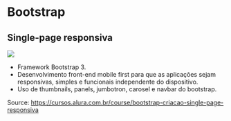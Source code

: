 # Bootstrap

## Single-page responsiva

![](https://github.com/haradwaith03/FrontEndTutorials/blob/main/singlePageBootstrap/Demo/top.gif)

* Framework Bootstrap 3.
* Desenvolvimento front-end mobile first para que as aplicações sejam responsivas, simples e funcionais independente do dispositivo.
* Uso de thumbnails, panels, jumbotron, carosel e navbar do bootstrap.



Source: https://cursos.alura.com.br/course/bootstrap-criacao-single-page-responsiva
